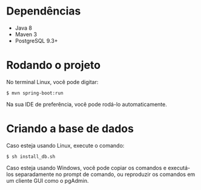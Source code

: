 # Dependências

- Java 8
- Maven 3
- PostgreSQL 9.3+

# Rodando o projeto

No terminal Linux, você pode digitar:

`$ mvn spring-boot:run`

Na sua IDE de preferência, você pode rodá-lo automaticamente.

# Criando a base de dados

Caso esteja usando Linux, execute o comando:

`$ sh install_db.sh`

Caso esteja usando Windows, você pode copiar os comandos e executá-los separadamente no prompt de comando, ou reproduzir os comandos em um cliente GUI como o pgAdmin. 

